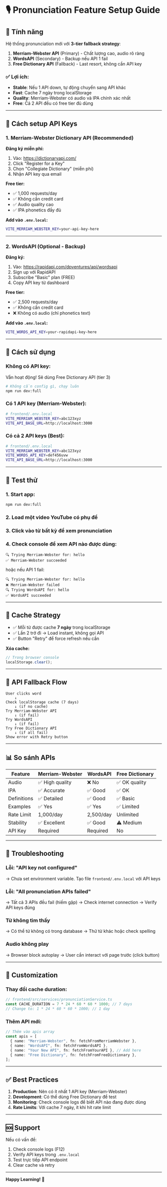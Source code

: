 # 🎙️ Pronunciation Feature Setup Guide

## 🌟 Tính năng

Hệ thống pronunciation mới với **3-tier fallback strategy**:

1. **Merriam-Webster API** (Primary) - Chất lượng cao, audio rõ ràng
2. **WordsAPI** (Secondary) - Backup nếu API 1 fail
3. **Free Dictionary API** (Fallback) - Last resort, không cần API key

### ✅ Lợi ích:

- **Stable**: Nếu 1 API down, tự động chuyển sang API khác
- **Fast**: Cache 7 ngày trong localStorage
- **Quality**: Merriam-Webster có audio và IPA chính xác nhất
- **Free**: Cả 2 API đều có free tier đủ dùng

---

## 📝 Cách setup API Keys

### 1. Merriam-Webster Dictionary API (Recommended)

**Đăng ký miễn phí:**

1. Vào: https://dictionaryapi.com/
2. Click "Register for a Key"
3. Chọn "Collegiate Dictionary" (miễn phí)
4. Nhận API key qua email

**Free tier:**

- ✅ 1,000 requests/day
- ✅ Không cần credit card
- ✅ Audio quality cao
- ✅ IPA phonetics đầy đủ

**Add vào `.env.local`:**

```bash
VITE_MERRIAM_WEBSTER_KEY=your-api-key-here
```

---

### 2. WordsAPI (Optional - Backup)

**Đăng ký:**

1. Vào: https://rapidapi.com/dpventures/api/wordsapi
2. Sign up với RapidAPI
3. Subscribe "Basic" plan (FREE)
4. Copy API key từ dashboard

**Free tier:**

- ✅ 2,500 requests/day
- ✅ Không cần credit card
- ❌ Không có audio (chỉ phonetics text)

**Add vào `.env.local`:**

```bash
VITE_WORDS_API_KEY=your-rapidapi-key-here
```

---

## 🚀 Cách sử dụng

### Không có API key:

Vẫn hoạt động! Sẽ dùng Free Dictionary API (tier 3)

```bash
# Không cần config gì, chạy luôn
npm run dev:full
```

### Có 1 API key (Merriam-Webster):

```bash
# frontend/.env.local
VITE_MERRIAM_WEBSTER_KEY=abc123xyz
VITE_API_BASE_URL=http://localhost:3000
```

### Có cả 2 API keys (Best):

```bash
# frontend/.env.local
VITE_MERRIAM_WEBSTER_KEY=abc123xyz
VITE_WORDS_API_KEY=def456uvw
VITE_API_BASE_URL=http://localhost:3000
```

---

## 🧪 Test thử

### 1. Start app:

```bash
npm run dev:full
```

### 2. Load một video YouTube có phụ đề

### 3. Click vào từ bất kỳ để xem pronunciation

### 4. Check console để xem API nào được dùng:

```
🔍 Trying Merriam-Webster for: hello
✅ Merriam-Webster succeeded
```

hoặc nếu API 1 fail:

```
🔍 Trying Merriam-Webster for: hello
❌ Merriam-Webster failed
🔍 Trying WordsAPI for: hello
✅ WordsAPI succeeded
```

---

## 💾 Cache Strategy

- ✅ Mỗi từ được cache **7 ngày** trong localStorage
- ✅ Lần 2 trở đi → Load instant, không gọi API
- ✅ Button "Retry" để force refresh nếu cần

**Xóa cache:**

```javascript
// Trong browser console
localStorage.clear();
```

---

## 🎯 API Fallback Flow

```
User clicks word
    ↓
Check localStorage cache (7 days)
    ↓ (if no cache)
Try Merriam-Webster API
    ↓ (if fail)
Try WordsAPI
    ↓ (if fail)
Try Free Dictionary API
    ↓ (if all fail)
Show error with Retry button
```

---

## 📊 So sánh APIs

| Feature     | Merriam-Webster | WordsAPI  | Free Dictionary |
| ----------- | --------------- | --------- | --------------- |
| Audio       | ✅ High quality | ❌ No     | ✅ OK quality   |
| IPA         | ✅ Accurate     | ✅ Good   | ✅ OK           |
| Definitions | ✅ Detailed     | ✅ Good   | ✅ Basic        |
| Examples    | ✅ Yes          | ✅ Yes    | ✅ Limited      |
| Rate Limit  | 1,000/day       | 2,500/day | Unlimited       |
| Stability   | ✅ Excellent    | ✅ Good   | ⚠️ Medium       |
| API Key     | Required        | Required  | No              |

---

## 🔧 Troubleshooting

### Lỗi: "API key not configured"

→ Chưa set environment variable. Tạo file `frontend/.env.local` với API keys

### Lỗi: "All pronunciation APIs failed"

→ Tất cả 3 APIs đều fail (hiếm gặp)
→ Check internet connection
→ Verify API keys đúng

### Từ không tìm thấy

→ Có thể từ không có trong database
→ Thử từ khác hoặc check spelling

### Audio không play

→ Browser block autoplay
→ User cần interact với page trước (click button)

---

## 🎨 Customization

### Thay đổi cache duration:

```typescript
// frontend/src/services/pronunciationService.ts
const CACHE_DURATION = 7 * 24 * 60 * 60 * 1000; // 7 days
// Change to: 1 * 24 * 60 * 60 * 1000; // 1 day
```

### Thêm API mới:

```typescript
// Thêm vào apis array
const apis = [
  { name: "Merriam-Webster", fn: fetchFromMerriamWebster },
  { name: "WordsAPI", fn: fetchFromWordsAPI },
  { name: "Your New API", fn: fetchFromYourAPI }, // Add here
  { name: "Free Dictionary", fn: fetchFromFreeDictionary },
];
```

---

## ✅ Best Practices

1. **Production**: Nên có ít nhất 1 API key (Merriam-Webster)
2. **Development**: Có thể dùng Free Dictionary để test
3. **Monitoring**: Check console logs để biết API nào đang được dùng
4. **Rate Limits**: Với cache 7 ngày, ít khi hit rate limit

---

## 🆘 Support

Nếu có vấn đề:

1. Check console logs (F12)
2. Verify API keys trong `.env.local`
3. Test trực tiếp API endpoint
4. Clear cache và retry

---

**Happy Learning! 🎉**
